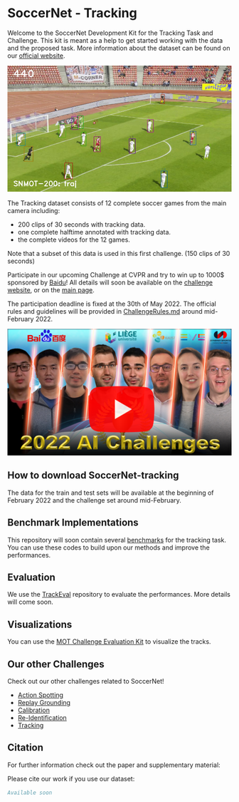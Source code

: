 # SoccerNet - Tracking

Welcome to the SoccerNet Development Kit for the Tracking Task and Challenge. This kit is meant as a help to get started working with the data and the proposed task. More information about the dataset can be found on our [official website](https://www.soccer-net.org/).

<p align="center"><img src="Images/GraphicalAbstract-tracking.png" width="640"></p>

The Tracking dataset consists of 12 complete soccer games from the main camera including:
 - 200 clips of 30 seconds with tracking data.
 - one complete halftime annotated with tracking data.
 - the complete videos for the 12 games.

Note that a subset of this data is used in this first challenge. (150 clips of 30 seconds)

Participate in our upcoming Challenge at CVPR and try to win up to 1000$ sponsored by [Baidu](https://www.baidu.com/)! All details will soon be available on the [challenge website](https://eval.ai/web/challenges/challenge-page/761/overview), or on the [main page](https://www.soccer-net.org/).

The participation deadline is fixed at the 30th of May 2022.
The official rules and guidelines will be provided in [ChallengeRules.md](ChallengeRules.md) around mid-February 2022.

<a href="https://youtu.be/tA9E1hkiyB0">
<p align="center"><img src="Images/Thumbnail.png" width="720"></p>
</a>

## How to download SoccerNet-tracking

The data for the train and test sets will be available at the beginning of February 2022 and the challenge set around mid-February.

<!--
A [SoccerNet pip package](https://pypi.org/project/SoccerNet/) to easily download the data and the annotations is available. 

To install the pip package simply run:

<code>pip install SoccerNet</code>

```python
from SoccerNet.Downloader import SoccerNetDownloader
mySoccerNetDownloader = SoccerNetDownloader(LocalDirectory="path/to/SoccerNet")
mySoccerNetDownloader.downloadDataTask(task="tracking", split=["train","valid","test","challenge"]) # download all splits for the tracking task - Requires around 30 GB of local storage
```

-->
## Benchmark Implementations

This repository will soon contain several [benchmarks](Benchmarks) for the tracking task. You can use these codes to build upon our methods and improve the performances.

## Evaluation

We use the [TrackEval](https://github.com/JonathonLuiten/TrackEval) repository to evaluate the performances. More details will come soon.

## Visualizations

You can use the [MOT Challenge Evaluation Kit](https://github.com/dendorferpatrick/MOTChallengeEvalKit) to visualize the tracks.

## Our other Challenges

Check out our other challenges related to SoccerNet!
- [Action Spotting](https://github.com/SoccerNet/sn-spotting)
- [Replay Grounding](https://github.com/SoccerNet/sn-grounding)
- [Calibration](https://github.com/SoccerNet/sn-calibration)
- [Re-Identification](https://github.com/SoccerNet/sn-reid)
- [Tracking](https://github.com/SoccerNet/sn-tracking)

## Citation

For further information check out the paper and supplementary material:

Please cite our work if you use our dataset:
```bibtex
Available soon
```
